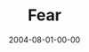 ---
layout: message
category: message
series: "VIRUS"
title: "Fear"
date: 2004-08-01-00-00
message_id: 160
---